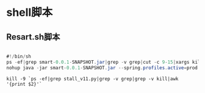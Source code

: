 # shell脚本





## Resart.sh脚本



```java

#!/bin/sh
ps -ef|grep smart-0.0.1-SNAPSHOT.jar|grep -v grep|cut -c 9-15|xargs kill -9
nohup java -jar smart-0.0.1-SNAPSHOT.jar --spring.profiles.active=prod >/dev/null 2>&1  &
```



```shell
kill -9 `ps -ef|grep stall_v11.py|grep -v grep|grep -v kill|awk '{print $2}'`
```

